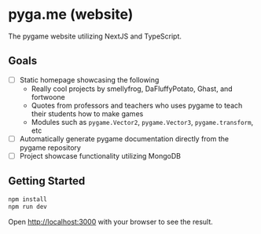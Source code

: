# pyga.me (website)
The pygame website utilizing NextJS and TypeScript.

## Goals
 - [ ] Static homepage showcasing the following
   - Really cool projects by smellyfrog, DaFluffyPotato, Ghast, and fortwoone
   - Quotes from professors and teachers who uses pygame to teach their students how to make games
   - Modules such as `pygame.Vector2`, `pygame.Vector3`, `pygame.transform`, etc
 - [ ] Automatically generate pygame documentation directly from the pygame repository
 - [ ] Project showcase functionality utilizing MongoDB

## Getting Started
```bash
npm install
npm run dev
```
Open [http://localhost:3000](http://localhost:3000) with your browser to see the result.
